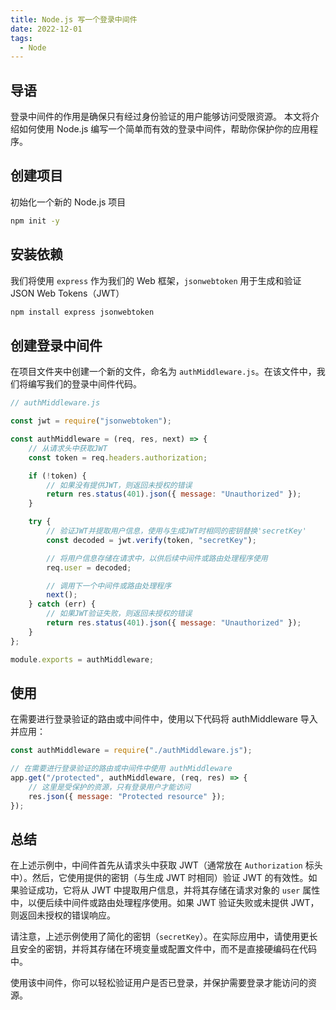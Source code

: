 ```yaml
---
title: Node.js 写一个登录中间件
date: 2022-12-01
tags:
  - Node
---
```


## 导语

登录中间件的作用是确保只有经过身份验证的用户能够访问受限资源。
本文将介绍如何使用 Node.js 编写一个简单而有效的登录中间件，帮助你保护你的应用程序。

## 创建项目

初始化一个新的 Node.js 项目

```bash
npm init -y
```

## 安装依赖

我们将使用 `express` 作为我们的 Web 框架，`jsonwebtoken` 用于生成和验证 JSON Web Tokens（JWT）

```bash
npm install express jsonwebtoken
```

## 创建登录中间件

在项目文件夹中创建一个新的文件，命名为 `authMiddleware.js`。在该文件中，我们将编写我们的登录中间件代码。

```js
// authMiddleware.js

const jwt = require("jsonwebtoken");

const authMiddleware = (req, res, next) => {
    // 从请求头中获取JWT
    const token = req.headers.authorization;

    if (!token) {
        // 如果没有提供JWT，则返回未授权的错误
        return res.status(401).json({ message: "Unauthorized" });
    }

    try {
        // 验证JWT并提取用户信息，使用与生成JWT时相同的密钥替换'secretKey'
        const decoded = jwt.verify(token, "secretKey");

        // 将用户信息存储在请求中，以供后续中间件或路由处理程序使用
        req.user = decoded;

        // 调用下一个中间件或路由处理程序
        next();
    } catch (err) {
        // 如果JWT验证失败，则返回未授权的错误
        return res.status(401).json({ message: "Unauthorized" });
    }
};

module.exports = authMiddleware;
```

## 使用

在需要进行登录验证的路由或中间件中，使用以下代码将 authMiddleware 导入并应用：

```js
const authMiddleware = require("./authMiddleware.js");

// 在需要进行登录验证的路由或中间件中使用 authMiddleware
app.get("/protected", authMiddleware, (req, res) => {
    // 这里是受保护的资源，只有登录用户才能访问
    res.json({ message: "Protected resource" });
});
```

## 总结

在上述示例中，中间件首先从请求头中获取 JWT（通常放在 `Authorization` 标头中）。然后，它使用提供的密钥（与生成 JWT 时相同）验证 JWT 的有效性。如果验证成功，它将从 JWT 中提取用户信息，并将其存储在请求对象的 `user` 属性中，以便后续中间件或路由处理程序使用。如果 JWT 验证失败或未提供 JWT，则返回未授权的错误响应。

请注意，上述示例使用了简化的密钥（`secretKey`）。在实际应用中，请使用更长且安全的密钥，并将其存储在环境变量或配置文件中，而不是直接硬编码在代码中。

使用该中间件，你可以轻松验证用户是否已登录，并保护需要登录才能访问的资源。
